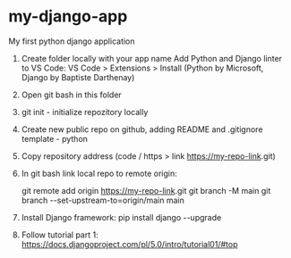 # my-django-app
My first python django application

1. Create folder locally with your app name <my-first-django-app>
   Add Python and Django linter to VS Code: 
   VS Code > Extensions > Install (Python by Microsoft, Django by Baptiste Darthenay)

2. Open git bash in this folder
3. git init - initialize repozitory locally
4. Create new public repo on github, adding README and .gitignore template - python
5. Copy repository address (code / https > link   <https://my-repo-link>.git)
6. In git bash link local repo to remote origin: 
   
    git remote add origin  <https://my-repo-link>.git
	git branch -M main
    git branch --set-upstream-to=origin/main main
	
7. Install Django framework: pip install django --upgrade
8. Follow tutorial part 1: 
   https://docs.djangoproject.com/pl/5.0/intro/tutorial01/#top
